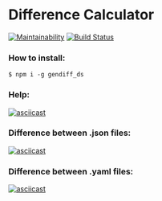 Difference Calculator
=====================

[![Maintainability](https://api.codeclimate.com/v1/badges/65f62a807cb675210463/maintainability)](https://codeclimate.com/github/DeltaSPb/project-lvl2-s451/maintainability)
[![Build Status](https://travis-ci.org/DeltaSPb/project-lvl2-s451.svg?branch=master)](https://travis-ci.org/DeltaSPb/project-lvl2-s451)

### How to install:

```
$ npm i -g gendiff_ds

```

### Help:

[![asciicast](https://asciinema.org/a/mYPeyhtlKYtSs0X3wHkYSh3Ow.png)](https://asciinema.org/a/mYPeyhtlKYtSs0X3wHkYSh3Ow)

### Difference between .json files:

[![asciicast](https://asciinema.org/a/dJGdSlXEOPu5v1jQ2UwKLDT7f.png)](https://asciinema.org/a/dJGdSlXEOPu5v1jQ2UwKLDT7f)

### Difference between .yaml files:

[![asciicast](https://asciinema.org/a/OT3AgWAf1gegeyuZwFj2IlId4.png)](https://asciinema.org/a/OT3AgWAf1gegeyuZwFj2IlId4)
